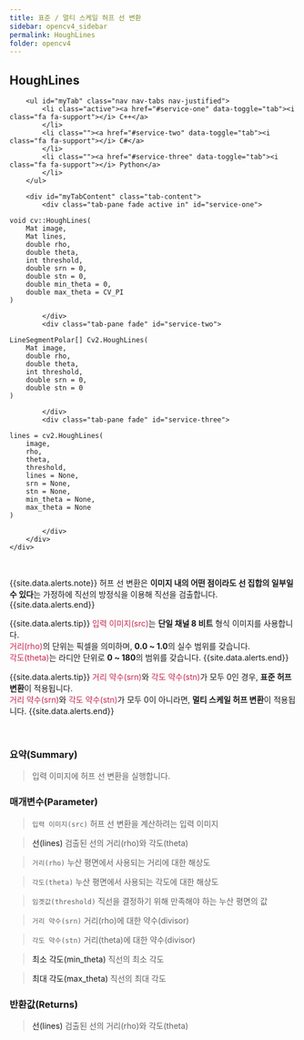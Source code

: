 ```yaml
---
title: 표준 / 멀티 스케일 허프 선 변환
sidebar: opencv4_sidebar
permalink: HoughLines
folder: opencv4
---
```


<div class="row">
    <div class="col-lg-12">
        <h2 class="page-header">HoughLines</h2>
    </div>
    <div class="col-lg-12">

        <ul id="myTab" class="nav nav-tabs nav-justified">
            <li class="active"><a href="#service-one" data-toggle="tab"><i class="fa fa-support"></i> C++</a>
            </li>
            <li class=""><a href="#service-two" data-toggle="tab"><i class="fa fa-support"></i> C#</a>
            </li>
            <li class=""><a href="#service-three" data-toggle="tab"><i class="fa fa-support"></i> Python</a>
            </li>
        </ul>

        <div id="myTabContent" class="tab-content">
            <div class="tab-pane fade active in" id="service-one">
<pre class="prettyprint"><code class="language-cpp">void cv::HoughLines(
    Mat image,
    Mat lines,
    double rho,
    double theta,
    int threshold,
    double srn = 0,
    double stn = 0,
    double min_theta = 0,
    double max_theta = CV_PI
)</code></pre>
            </div>
            <div class="tab-pane fade" id="service-two">
<pre class="prettyprint"><code class="language-cs">LineSegmentPolar[] Cv2.HoughLines(
    Mat image,
    double rho,
    double theta,
    int threshold,
    double srn = 0,
    double stn = 0
)</code></pre>
            </div>
            <div class="tab-pane fade" id="service-three">
<pre class="prettyprint"><code class="language-py">lines = cv2.HoughLines(
    image,
    rho,
    theta,
    threshold,
    lines = None,
    srn = None,
    stn = None,
    min_theta = None,
    max_theta = None
)</code></pre>
            </div>
        </div>
    </div>
</div>

<br>

{{site.data.alerts.note}}
허프 선 변환은 <b>이미지 내의 어떤 점이라도 선 집합의 일부일 수 있다</b>는 가정하에 직선의 방정식을 이용해 직선을 검출합니다.
{{site.data.alerts.end}}

{{site.data.alerts.tip}}
<font color="#c7254e">입력 이미지(src)</font>는 <b>단일 채널 8 비트</b> 형식 이미지를 사용합니다.<br>
<font color="#c7254e">거리(rho)</font>의 단위는 픽셀을 의미하며, <b>0.0 ~ 1.0</b>의 실수 범위를 갖습니다.<br>
<font color="#c7254e">각도(theta)</font>는 라디안 단위로 <b>0 ~ 180</b>의 범위를 갖습니다.
{{site.data.alerts.end}}

{{site.data.alerts.tip}}
<font color="#c7254e">거리 약수(srn)</font>와 <font color="#c7254e">각도 약수(stn)</font>가 모두 0인 경우, <b>표준 허프 변환</b>이 적용됩니다.<br>
<font color="#c7254e">거리 약수(srn)</font>와 <font color="#c7254e">각도 약수(stn)</font>가 모두 0이 아니라면, <b>멀티 스케일 허프 변환</b>이 적용됩니다. 
{{site.data.alerts.end}}

<br>

### 요약(Summary)

> 입력 이미지에 허프 선 변환을 실행합니다.

### 매개변수(Parameter)

> `입력 이미지(src)` 허프 선 변환을 계산하려는 입력 이미지

> <a data-toggle="tooltip" data-original-title="{{site.data.glossary.only_C_Python}}">선(lines)</a> 검출된 선의 거리(rho)와 각도(theta)

> `거리(rho)` 누산 평면에서 사용되는 거리에 대한 해상도

> `각도(theta)` 누산 평면에서 사용되는 각도에 대한 해상도

> `임곗값(threshold)` 직선을 결정하기 위해 만족해야 하는 누산 평면의 값

> `거리 약수(srn)` 거리(rho)에 대한 약수(divisor)

> `각도 약수(stn)` 거리(theta)에 대한 약수(divisor)

> <a data-toggle="tooltip" data-original-title="{{site.data.glossary.only_C_Python}}">최소 각도(min_theta)</a> 직선의 최소 각도

> <a data-toggle="tooltip" data-original-title="{{site.data.glossary.only_C_Python}}">최대 각도(max_theta)</a> 직선의 최대 각도

### 반환값(Returns)

> <a data-toggle="tooltip" data-original-title="{{site.data.glossary.only_CS_Python}}">선(lines)</a> 검출된 선의 거리(rho)와 각도(theta)